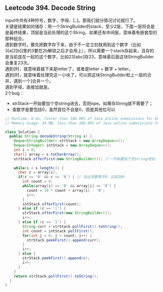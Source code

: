## Leetcode 394. Decode String
input中共有4种符号，数字、字母、[、]。那我们就分情况讨论就行了。  
关键是结果如何储存：用一个StringBuilder的stack，至少2层，下面一层将会是是最终结果，顶层是当前处理的这个String，如果还有中间层，意味着有嵌套型的那种组合。  
遇到数字时，要先把数字存下来，由于不一定立刻就用到这个数字（比如3[a[2[b]]里的3要在2b解锁之后才会用上），所以需要一个stack存起来，且存的是当前连在一起的这个数字，比如23[abc]存23，意味着后面这块StringBuilder会重复23次。  
遇到[时，就意味着接下来是letter了，或者是letter + 数字 + letter。  
遇到]时，就意味着处理完这一小块了，可以把这块StringBuilder和上一层的合并，遇到一个]合并一个。  
遇到字母，直接加就是。  
2个bug：  
- strStack一开始要加个空string进去，否则npe。如果存String就不需要了；
- 查数字是要包括0，虽然首位不会是0，但是其他位可以

```java
// Runtime: 0 ms, faster than 100.00% of Java online submissions for Decode String.
// Memory Usage: 34 MB, less than 100.00% of Java online submissions for Decode String.

class Solution {
  public String decodeString(String s) {
    Deque<StringBuilder> strStack = new ArrayDeque<>();
    Deque<Integer> intStack = new ArrayDeque<>();
    int i = 0;
    char[] array = s.toCharArray();
    strStack.offerFirst(new StringBuilder()); //一开始要加个空string进去，否则npe。如果存String就不需要了
    
    while(i < s.length()) {
      char c = array[i];
      if(c >= '0' && c <= '9') { // 还必须要等于0，比如100
        int count = 0;
        while(array[i] >= '0' && array[i] <= '9') {
          count = 10 * count + array[i] - '0';
          i++;
        }
        intStack.offerFirst(count);
      } else if (c == '[') {
        strStack.offerFirst(new StringBuilder());
        i++;
      } else if (c == ']') {
        String curr = strStack.pollFirst().toString();
        int count = intStack.pollFirst();
        for(int j = 0; j < count; j++) {
          strStack.peekFirst().append(curr);
        }
        i++;
      } else {
        strStack.peekFirst().append(c);
        i++;
      }
    }
    return strStack.pollFirst().toString();
  }
}
      

```
